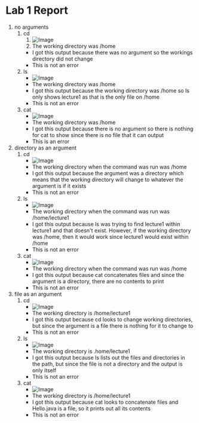 # Lab 1 Report  
1. no arguments
   1. cd
      1. ![Image]()
      2. The working directory was /home
      * I got this output because there was no argument so the workings directory did not change
      * This is not an error
   2. ls
      * ![Image]()
      * The working directory was /home
      * I got this output because the working directory was /home so ls only shows lecture1 as that is the only file on /home
      * This is not an error
   3. cat
      * ![Image]()
      * The working directory was /home
      * I got this output because there is no argument so there is nothing for cat to show since there is no file that it can output
      * This is an error
2. directory as an argument
   1. cd
      * ![Image]()
      * The working directory when the command was run was /home
      * I got this output because the argument was a directory which means that the working directory will change to whatever the argument is if it exists
      * This is not an error
   2. ls
      * ![Image]()
      * The working directory when the command was run was /home/lecture1
      * I got this output because ls was trying to find lecture1 within lecture1 and that doesn't exist. However, if the working directory was /home, then it would work since lecture1 would exist within /home
      * This is not an error
   3. cat
      * ![Image]()
      * The working directory when the command was run was /home
      * I got this output because cat concatenates files and since the argument is a directory, there are no contents to print
      * This is not an error
3. file as an argument
   1. cd
      * ![Image]()
      * The working directory is /home/lecture1
      * I got this output because cd looks to change working directories, but since the argument is a file there is nothing for it to change to
      * This is not an error
   2. ls
      * ![Image]()
      * The working directory is .home/lecture1
      * I got this output because ls lists out the files and directories in the path, but since the file is not a directory and the output is only itself
      * This is not an error
   3. cat
      * ![Image]()
      * The working directory is /home/lecture1
      * I got this output because cat looks to concatenate files and Hello.java is a file, so it prints out all its contents
      * This is not an error
